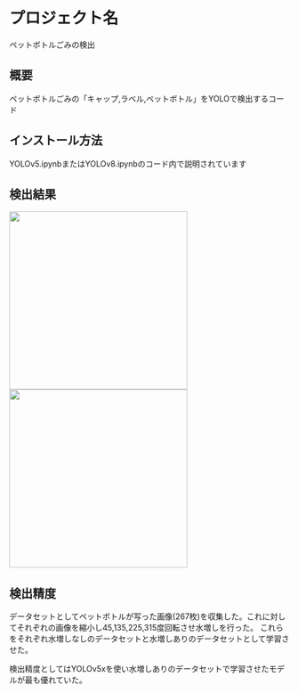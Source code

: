 # プロジェクト名

ペットボトルごみの検出

## 概要

ペットボトルごみの「キャップ,ラベル,ペットボトル」をYOLOで検出するコード

## インストール方法

YOLOv5.ipynbまたはYOLOv8.ipynbのコード内で説明されています

## 検出結果


<img src="https://github.com/miya498/petbottle_detection/assets/100400301/a9ea97b9-86ff-4280-a3b3-55242a16c1f6" width="320px">  <img src="https://github.com/miya498/petbottle_detection/assets/100400301/53353466-9b5e-421f-ae94-631cb63ca0fa" width="320px"> 


## 検出精度

データセットとしてペットボトルが写った画像(267枚)を収集した。これに対してそれぞれの画像を縮小し45,135,225,315度回転させ水増しを行った。
これらをそれぞれ水増しなしのデータセットと水増しありのデータセットとして学習させた。

検出精度としてはYOLOv5xを使い水増しありのデータセットで学習させたモデルが最も優れていた。
